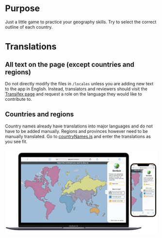 # Purpose
Just a little game to practice your geography skills. Try to select the correct outline of each country.

# Translations
## All text on the page (except countries and regions)
Do not directly modify the files in `/locales` unless you are adding new text to the app in English. Instead, translators and reviewers should visit the [Transifex page](https://www.transifex.com/renes-open-source-projects/geoquiz) and request a role on the language they would like to contribute to.
## Countries and regions
Country names already have translations into major languages and do not have to be added manually. Regions and provinces however need to be manually translated. Go to [countryNames.js](https://github.com/rene78/GeoQuiz/blob/e0b502d95dd9bb7ec01db57fd886838cedb21dd2/locales/countryNames.js#L254) and enter the translations as you see fit.

![Picture of App][screenshot]

[screenshot]: img/multi-devices.png "Picture of the App"